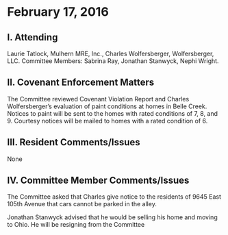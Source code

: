 # February 17, 2016

## I. Attending
Laurie Tatlock, Mulhern MRE, Inc., Charles Wolfersberger, Wolfersberger, LLC.  Committee Members: Sabrina Ray, Jonathan Stanwyck, Nephi Wright.  

## II. Covenant Enforcement Matters
The Committee reviewed Covenant Violation Report and Charles Wolfersberger’s evaluation of paint conditions at homes in Belle Creek.  Notices to paint will be sent to the homes with rated conditions of 7, 8, and 9.  Courtesy notices will be mailed to homes with a rated condition of 6.

## III. Resident Comments/Issues
None

## IV. Committee Member Comments/Issues
The Committee asked that Charles give notice to the residents of 9645 East 105th Avenue that cars cannot be parked in the alley.  

Jonathan Stanwyck advised that he would be selling his home and moving to Ohio.  He will be resigning from the Committee
